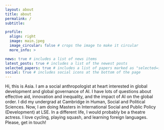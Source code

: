 ```yaml
---
layout: about
title: about
permalink: /
subtitle:

profile:
  align: right
  image: main.jpeg
  image_circular: false # crops the image to make it circular
  more_info: >

news: true # includes a list of news items
latest_posts: true # includes a list of the newest posts
selected_papers: true # includes a list of papers marked as "selected={true}"
social: true # includes social icons at the bottom of the page
---
```


Hi, this is Asia. I am a social anthropologist at heart interested in global development and global governance of AI. I have lots of questions about effective aid, innovation and inequality, and the impact of AI on the global order. I did my undergrad at Cambridge in Human, Social and Political Sciences. Now, I am doing Masters in International Social and Public Policy (Development) at LSE. In a different life, I would probably be a theatre actress. I love cycling, playing squash, and learning foreign languages. Please, get in touch!
